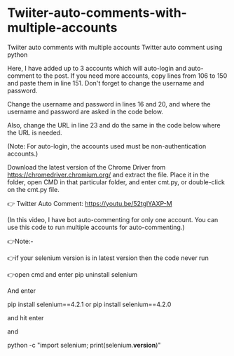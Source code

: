 # Twiiter-auto-comments-with-multiple-accounts
Twiiter auto comments with multiple accounts
Twitter auto comment using python

Here, I have added up to 3 accounts which will auto-login and auto-comment to the post. If you need more accounts, copy lines from 106 to 150 and paste them in line 151. Don't forget to change the username and password.

Change the username and password in lines 16 and 20, and where the username and password are asked in the code below.

Also, change the URL in line 23 and do the same in the code below where the URL is needed.

(Note: For auto-login, the accounts used must be non-authentication accounts.)

Download the latest version of the Chrome Driver from https://chromedriver.chromium.org/ and extract the file. Place it in the folder, open CMD in that particular folder, and enter cmt.py, or double-click on the cmt.py file.

👉 Twitter Auto Comment: https://youtu.be/52tglYAXP-M

(In this video, I have bot auto-commenting for only one account. You can use this code to run multiple accounts for auto-commenting.)

👉Note:-

👉if your selenium version is in latest version then 
the code never run 

👉open cmd and enter pip uninstall selenium

And enter 

pip install selenium==4.2.1
or
pip install selenium==4.2.0

and hit enter 

and 

python -c "import selenium; print(selenium.__version__)"
<to check the current version of selenium>
